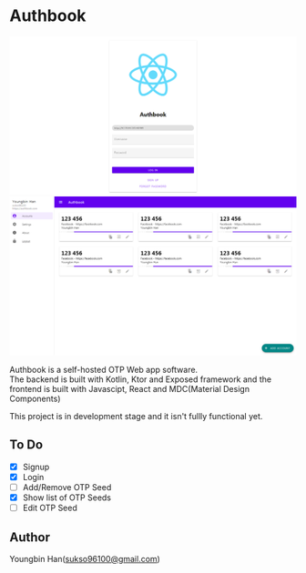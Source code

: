 # Authbook

![App Preview](login.png)
![App Preview](preview.png)

Authbook is a self-hosted OTP Web app software.  
The backend is built with Kotlin, Ktor and Exposed framework and the frontend is built with Javascipt, React and MDC(Material Design Components)

This project is in development stage and it isn't fullly functional yet.

## To Do
- [x] Signup
- [x] Login
- [ ] Add/Remove OTP Seed
- [x] Show list of OTP Seeds
- [ ] Edit OTP Seed
 
## Author
Youngbin Han(sukso96100@gmail.com)
